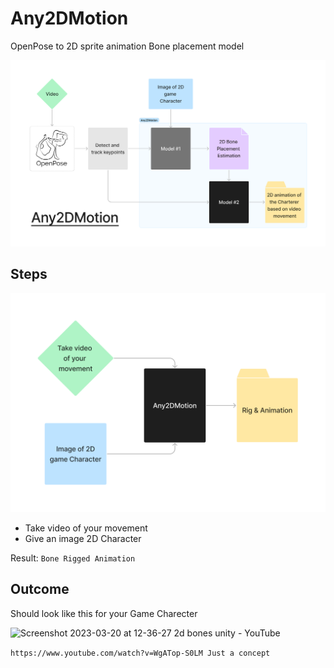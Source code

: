 # Any2DMotion

OpenPose to 2D sprite animation Bone placement model

![diagram](/Any2DMotion_diagram.png)

## Steps
![steps](/Any2DMotion_Steps.png)

- Take video of your movement
- Give an image 2D Character

Result: `Bone Rigged Animation`


## Outcome

Should look like this for your Game Charecter

![Screenshot 2023-03-20 at 12-36-27 2d bones unity - YouTube](https://user-images.githubusercontent.com/63500913/226264746-99dfdeea-f2d1-47b6-a6ea-77fcb1187f74.png)

`https://www.youtube.com/watch?v=WgATop-S0LM Just a concept`
